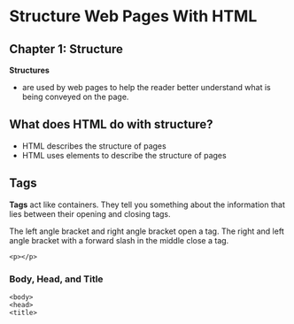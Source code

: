 # Structure Web Pages With HTML

## Chapter 1: Structure

**Structures**

- are used by web pages to help the reader better understand what is being conveyed on the page.

## What does HTML do with structure?

- HTML describes the structure of pages
- HTML uses elements to describe the structure of pages

## Tags

**Tags** act like containers. They tell you something about the information that lies between their opening and closing tags.

The left angle bracket and right angle bracket open a tag. The right and left angle bracket with a forward slash in the middle close a tag.

```
<p></p>
```

### Body, Head, and Title

```
<body>
<head>
<title>
```
